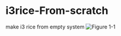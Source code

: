 # i3rice-From-scratch
make i3 rice from empty system
![Figure 1-1](https://github.com/thomas10-10/i3rice-From-scratch/edit/master/ty.jpg "Figure 1-1")
